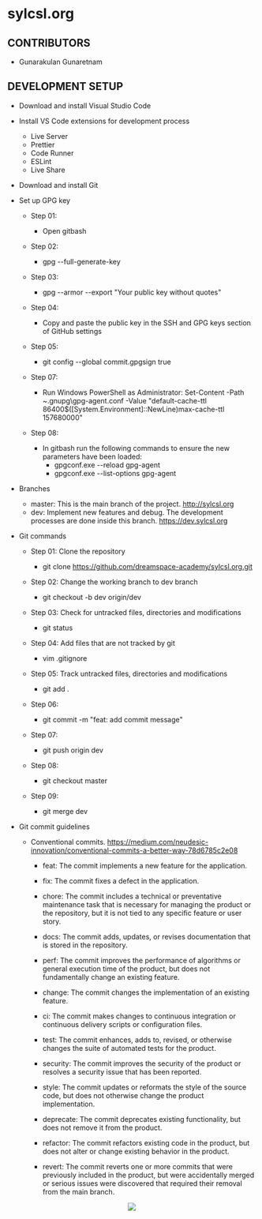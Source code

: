 # sylcsl.org

## CONTRIBUTORS

- Gunarakulan Gunaretnam

## DEVELOPMENT SETUP

- Download and install Visual Studio Code
- Install VS Code extensions for development process

  - Live Server
  - Prettier
  - Code Runner
  - ESLint
  - Live Share

- Download and install Git
- Set up GPG key

  - Step 01:

    - Open gitbash

  - Step 02:

    - gpg --full-generate-key

  - Step 03:

    - gpg --armor --export "Your public key without quotes"

  - Step 04:

    - Copy and paste the public key in the SSH and GPG keys section of GitHub settings

  - Step 05:

    - git config --global commit.gpgsign true

  - Step 07:
    - Run Windows PowerShell as Administrator:
      Set-Content -Path ~\.gnupg\gpg-agent.conf -Value "default-cache-ttl 86400$([System.Environment]::NewLine)max-cache-ttl 157680000"
  - Step 08:
    - In gitbash run the following commands to ensure the new parameters have been loaded:
      - gpgconf.exe --reload gpg-agent
      - gpgconf.exe --list-options gpg-agent

- Branches

  - master: This is the main branch of the project. http://sylcsl.org
  - dev: Implement new features and debug. The development processes are done inside this branch. https://dev.sylcsl.org

- Git commands

  - Step 01: Clone the repository

    - git clone https://github.com/dreamspace-academy/sylcsl.org.git

  - Step 02: Change the working branch to dev branch

    - git checkout -b dev origin/dev

  - Step 03: Check for untracked files, directories and modifications

    - git status

  - Step 04: Add files that are not tracked by git

    - vim .gitignore

  - Step 05: Track untracked files, directories and modifications

    - git add .

  - Step 06:

    - git commit -m "feat: add commit message"

  - Step 07:

    - git push origin dev

  - Step 08:

    - git checkout master

  - Step 09:

    - git merge dev

- Git commit guidelines

  - Conventional commits. https://medium.com/neudesic-innovation/conventional-commits-a-better-way-78d6785c2e08

    - feat: The commit implements a new feature for the application.

    - fix: The commit fixes a defect in the application.

    - chore: The commit includes a technical or preventative maintenance task that is necessary for managing the product or the repository, but it is not tied to any specific feature or user story.

    - docs: The commit adds, updates, or revises documentation that is stored in the repository.

    - perf: The commit improves the performance of algorithms or general execution time of the product, but does not fundamentally change an existing feature.

    - change: The commit changes the implementation of an existing feature.

    - ci: The commit makes changes to continuous integration or continuous delivery scripts or configuration files.

    - test: The commit enhances, adds to, revised, or otherwise changes the suite of automated tests for the product.

    - security: The commit improves the security of the product or resolves a security issue that has been reported.

    - style: The commit updates or reformats the style of the source code, but does not otherwise change the product implementation.

    - deprecate: The commit deprecates existing functionality, but does not remove it from the product.

    - refactor: The commit refactors existing code in the product, but does not alter or change existing behavior in the product.

    - revert: The commit reverts one or more commits that were previously included in the product, but were accidentally merged or serious issues were discovered that required their removal from the main branch.

<p align="center">
<img src="./assets/img/sylcslorg-homepage.png">
</p>
